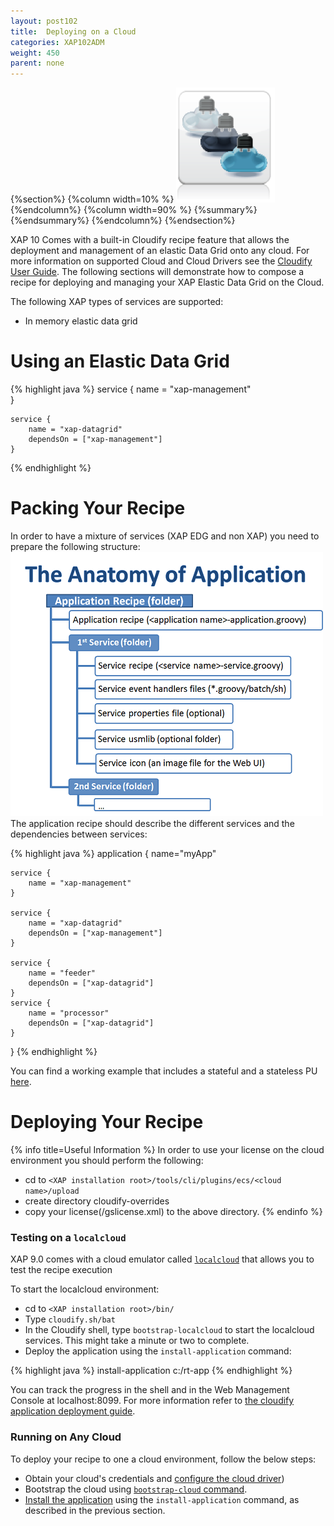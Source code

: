 ```yaml
---
layout: post102
title:  Deploying on a Cloud
categories: XAP102ADM
weight: 450
parent: none
---
```



{%section%}
{%column width=10% %}
![cassandra.png](/attachment_files/subject/cloud.png)
{%endcolumn%}
{%column width=90% %}
{%summary%}{%endsummary%}
{%endcolumn%}
{%endsection%}


XAP 10 Comes with a built-in Cloudify recipe feature that allows the deployment and management of an elastic Data Grid onto any cloud. For more information on supported Cloud and Cloud Drivers see the [Cloudify User Guide](http://www.cloudifysource.org/guide/). The following sections will demonstrate how to compose a recipe for deploying and managing your XAP Elastic Data Grid on the Cloud.

The following XAP types of services are supported:

- In memory elastic data grid

# Using an Elastic Data Grid

{% highlight java %}
	service {
		name = "xap-management"		
	}

	service {
		name = "xap-datagrid"
		dependsOn = ["xap-management"]
	}
{% endhighlight %}


# Packing Your Recipe

In order to have a mixture of services (XAP EDG and non XAP) you need to prepare the following structure:
![recipe_folder.png](/attachment_files/recipe_folder.png)
The application recipe should describe the different services and the dependencies between services:

{% highlight java %}
application {
	name="myApp"

	service {
		name = "xap-management"		
	}

	service {
		name = "xap-datagrid"
		dependsOn = ["xap-management"]
	}

	service {
		name = "feeder"
		dependsOn = ["xap-datagrid"]
	}
	service {
		name = "processor"
		dependsOn = ["xap-datagrid"]
	}
}
{% endhighlight %}

You can find a working example that includes a stateful and a stateless PU [here](https://github.com/CloudifySource/cloudify-recipes/tree/master/apps/streaming-bigdata).

# Deploying Your Recipe

{% info title=Useful Information %}
In order to use your license on the cloud environment you should perform the following:

- cd to `<XAP installation root>/tools/cli/plugins/ecs/<cloud name>/upload`
- create directory cloudify-overrides
- copy your license(<XAP installation root>/gslicense.xml) to the above directory.
{% endinfo %}

### Testing on a `localcloud`

XAP 9.0 comes with a cloud emulator called [`localcloud`](http://getcloudify.org/guide/{%latestcloudifyrelease%}/bootstrapping/bootstrapping_localcloud) that allows you to test the recipe execution

To start the localcloud environment:

- cd to `<XAP installation root>/bin/`
- Type `cloudify.sh/bat`
- In the Cloudify shell, type `bootstrap-localcloud` to start the localcloud services. This might take a minute or two to complete.
- Deploy the application using the `install-application` command:

{% highlight java %}
install-application c:/rt-app
{% endhighlight %}

You can track the progress in the shell and in the Web Management Console at localhost:8099.
For more information refer to [the cloudify application deployment guide](http://getcloudify.org/guide/{%latestcloudifyrelease%}/deploying/deploying_apps.html).

### Running on Any Cloud

To deploy your recipe to one a cloud environment, follow the below steps:

- Obtain your cloud's credentials and [configure the cloud driver](http://getcloudify.org/guide/{%latestcloudifyrelease%}/setup/post_installation_configuration.html))
- Bootstrap the cloud using [`bootstrap-cloud` command](http://getcloudify.org/guide/{%latestcloudifyrelease%}/bootstrapping/bootstrapping_process.html).
- [Install the application](http://getcloudify.org/guide/{%latestcloudifyrelease%}/deploying/deploying_apps.html) using the `install-application` command, as described in the previous section.
